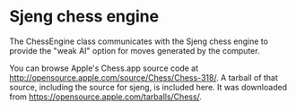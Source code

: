 # Sjeng chess engine

The ChessEngine class communicates with the Sjeng chess engine to provide the "weak AI" option for moves generated by the computer.

You can browse Apple's Chess.app source code at <http://opensource.apple.com/source/Chess/Chess-318/>.  A tarball of that source, including the source for sjeng, is included here.  It was downloaded from <https://opensource.apple.com/tarballs/Chess/>.

